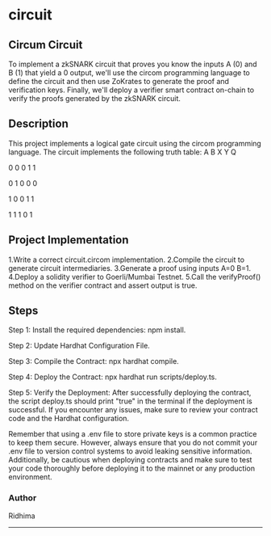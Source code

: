 # circuit
## Circum Circuit

To implement a zkSNARK circuit that proves you know the inputs A (0) and B (1) that yield a 0 output, we'll use the circom programming language to define the circuit and then use ZoKrates to generate the proof and verification keys. Finally, we'll deploy a verifier smart contract on-chain to verify the proofs generated by the zkSNARK circuit.

## Description
This project implements a logical gate circuit using the circom programming language. The circuit implements the following truth table:
A B X Y Q

0 0 0 1 1

0 1 0 0 0

1 0 0 1 1

1 1 1 0 1

## Project Implementation
1.Write a correct circuit.circom implementation.
2.Compile the circuit to generate circuit intermediaries.
3.Generate a proof using inputs A=0 B=1.
4.Deploy a solidity verifier to Goerli/Mumbai Testnet.
5.Call the verifyProof() method on the verifier contract and assert output is true.

## Steps
Step 1: Install the required dependencies: npm install.

Step 2: Update Hardhat Configuration File.

Step 3: Compile the Contract: npx hardhat compile.

Step 4: Deploy the Contract: npx hardhat run scripts/deploy.ts.

Step 5: Verify the Deployment:
After successfully deploying the contract, the script deploy.ts should print "true" in the terminal if the deployment is successful. If you encounter any issues, make sure to review your contract code and the Hardhat configuration.

Remember that using a .env file to store private keys is a common practice to keep them secure. However, always ensure that you do not commit your .env file to version control systems to avoid leaking sensitive information. Additionally, be cautious when deploying contracts and make sure to test your code thoroughly before deploying it to the mainnet or any production environment.

### Author
Ridhima
- - -
